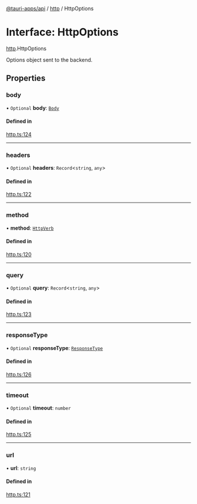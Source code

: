 [@tauri-apps/api](../index.md) / [http](../modules/http.md) / HttpOptions

# Interface: HttpOptions

[http](../modules/http.md).HttpOptions

Options object sent to the backend.

## Properties

### body

• `Optional` **body**: [`Body`](../classes/http.Body.md)

#### Defined in

[http.ts:124](https://github.com/tauri-apps/tauri/blob/7c0fb73/tooling/api/src/http.ts#L124)

___

### headers

• `Optional` **headers**: `Record`<`string`, `any`\>

#### Defined in

[http.ts:122](https://github.com/tauri-apps/tauri/blob/7c0fb73/tooling/api/src/http.ts#L122)

___

### method

• **method**: [`HttpVerb`](../modules/http.md#httpverb)

#### Defined in

[http.ts:120](https://github.com/tauri-apps/tauri/blob/7c0fb73/tooling/api/src/http.ts#L120)

___

### query

• `Optional` **query**: `Record`<`string`, `any`\>

#### Defined in

[http.ts:123](https://github.com/tauri-apps/tauri/blob/7c0fb73/tooling/api/src/http.ts#L123)

___

### responseType

• `Optional` **responseType**: [`ResponseType`](../enums/http.ResponseType.md)

#### Defined in

[http.ts:126](https://github.com/tauri-apps/tauri/blob/7c0fb73/tooling/api/src/http.ts#L126)

___

### timeout

• `Optional` **timeout**: `number`

#### Defined in

[http.ts:125](https://github.com/tauri-apps/tauri/blob/7c0fb73/tooling/api/src/http.ts#L125)

___

### url

• **url**: `string`

#### Defined in

[http.ts:121](https://github.com/tauri-apps/tauri/blob/7c0fb73/tooling/api/src/http.ts#L121)
